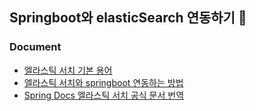 ## Springboot와 elasticSearch 연동하기 🐳

### Document
* [엘라스틱 서치 기본 용어](./docs/엘라스틱_서치_기본_용어.md)
* [엘라스틱 서치와 springboot 연동하는 방법](./docs/엘라스틱_서치_springboot_연동_방법.md)
* [Spring Docs 엘라스틱 서치 공식 문서 번역](./docs/elasticsearch_공식문서.md)

